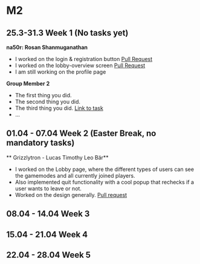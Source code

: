 # M2

## 25.3-31.3 Week 1 (No tasks yet)

**na50r: Rosan Shanmuganathan**
- I worked on the login & registration button [Pull Request](https://github.com/sopra-fs24-group-41/sopra-fs24-group-41-client/pull/59)
- I worked on the lobby-overview screen [Pull Request](https://github.com/sopra-fs24-group-41/sopra-fs24-group-41-client/pull/60)
- I am still working on the profile page

**Group Member 2**

- The first thing you did.
- The second thing you did.
- The third thing you did. [Link to task](https://www.example.com)
- ...

## 01.04 - 07.04 Week 2 (Easter Break, no mandatory tasks)

** Grizzlytron - Lucas Timothy Leo Bär**
- I worked on the Lobby page, where the different types of users can see the gamemodes and all currently joined players.
- Also implemented quit functionality with a cool popup that rechecks if a user wants to leave or not.
- Worked on the design generally. [Pull request](https://github.com/sopra-fs24-group-41/sopra-fs24-group-41-client/pull/62)

## 08.04 - 14.04 Week 3

## 15.04 - 21.04 Week 4

## 22.04 - 28.04 Week 5
